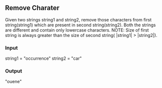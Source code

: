 ## Remove Charater
Given two strings string1 and string2, remove those characters from first string(string1) which are present in second string(string2). Both the strings are different and contain only lowercase characters.
NOTE: Size of  first string is always greater than the size of  second string( |string1| > |string2|).

### Input
string1 = "occurrence"
string2 = "car"

### Output
"ouene"